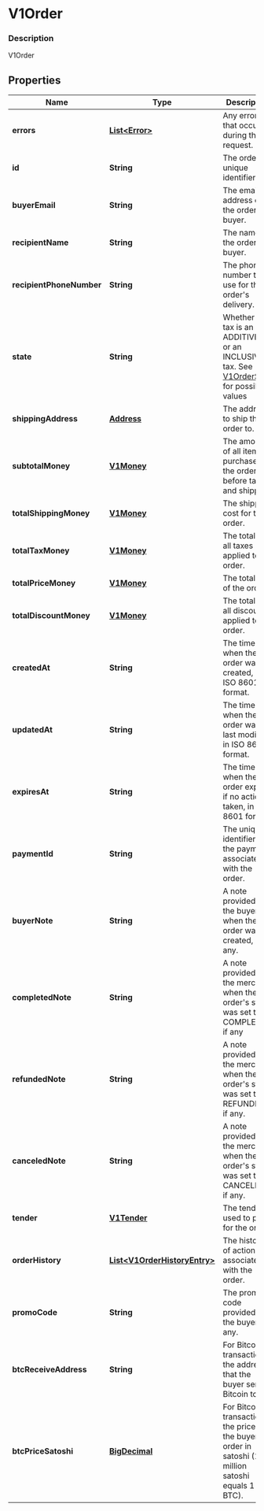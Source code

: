 
# V1Order

### Description

V1Order

## Properties
Name | Type | Description | Notes
------------ | ------------- | ------------- | -------------
**errors** | [**List&lt;Error&gt;**](Error.md) | Any errors that occurred during the request. |  [optional]
**id** | **String** | The order&#39;s unique identifier. |  [optional]
**buyerEmail** | **String** | The email address of the order&#39;s buyer. |  [optional]
**recipientName** | **String** | The name of the order&#39;s buyer. |  [optional]
**recipientPhoneNumber** | **String** | The phone number to use for the order&#39;s delivery. |  [optional]
**state** | **String** | Whether the tax is an ADDITIVE tax or an INCLUSIVE tax. See [V1OrderState](#type-v1orderstate) for possible values |  [optional]
**shippingAddress** | [**Address**](Address.md) | The address to ship the order to. |  [optional]
**subtotalMoney** | [**V1Money**](V1Money.md) | The amount of all items purchased in the order, before taxes and shipping. |  [optional]
**totalShippingMoney** | [**V1Money**](V1Money.md) | The shipping cost for the order. |  [optional]
**totalTaxMoney** | [**V1Money**](V1Money.md) | The total of all taxes applied to the order. |  [optional]
**totalPriceMoney** | [**V1Money**](V1Money.md) | The total cost of the order. |  [optional]
**totalDiscountMoney** | [**V1Money**](V1Money.md) | The total of all discounts applied to the order. |  [optional]
**createdAt** | **String** | The time when the order was created, in ISO 8601 format. |  [optional]
**updatedAt** | **String** | The time when the order was last modified, in ISO 8601 format. |  [optional]
**expiresAt** | **String** | The time when the order expires if no action is taken, in ISO 8601 format. |  [optional]
**paymentId** | **String** | The unique identifier of the payment associated with the order. |  [optional]
**buyerNote** | **String** | A note provided by the buyer when the order was created, if any. |  [optional]
**completedNote** | **String** | A note provided by the merchant when the order&#39;s state was set to COMPLETED, if any |  [optional]
**refundedNote** | **String** | A note provided by the merchant when the order&#39;s state was set to REFUNDED, if any. |  [optional]
**canceledNote** | **String** | A note provided by the merchant when the order&#39;s state was set to CANCELED, if any. |  [optional]
**tender** | [**V1Tender**](V1Tender.md) | The tender used to pay for the order. |  [optional]
**orderHistory** | [**List&lt;V1OrderHistoryEntry&gt;**](V1OrderHistoryEntry.md) | The history of actions associated with the order. |  [optional]
**promoCode** | **String** | The promo code provided by the buyer, if any. |  [optional]
**btcReceiveAddress** | **String** | For Bitcoin transactions, the address that the buyer sent Bitcoin to. |  [optional]
**btcPriceSatoshi** | [**BigDecimal**](BigDecimal.md) | For Bitcoin transactions, the price of the buyer&#39;s order in satoshi (100 million satoshi equals 1 BTC). |  [optional]




